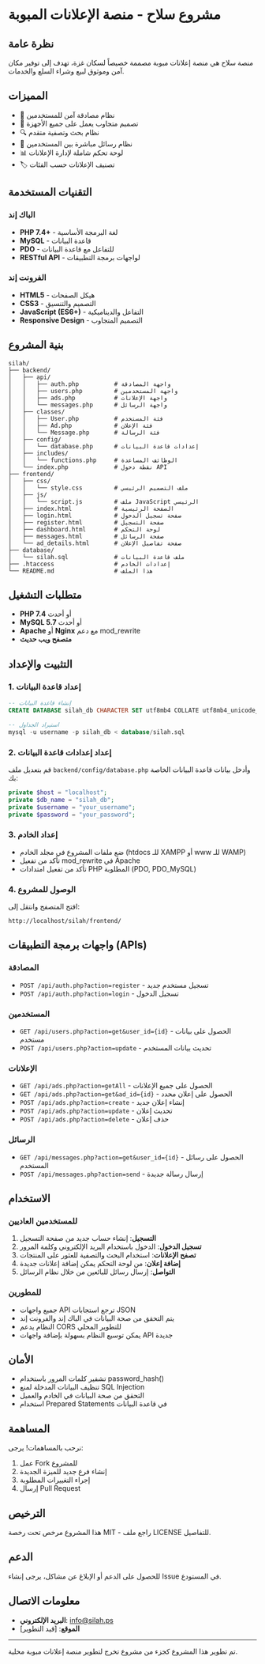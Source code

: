 # مشروع سلاح - منصة الإعلانات المبوبة

## نظرة عامة
منصة سلاح هي منصة إعلانات مبوبة مصممة خصيصاً لسكان غزة، تهدف إلى توفير مكان آمن وموثوق لبيع وشراء السلع والخدمات.

## المميزات
- 🔐 نظام مصادقة آمن للمستخدمين
- 📱 تصميم متجاوب يعمل على جميع الأجهزة
- 🔍 نظام بحث وتصفية متقدم
- 💬 نظام رسائل مباشرة بين المستخدمين
- 📊 لوحة تحكم شاملة لإدارة الإعلانات
- 🏷️ تصنيف الإعلانات حسب الفئات

## التقنيات المستخدمة

### الباك إند
- **PHP 7.4+** - لغة البرمجة الأساسية
- **MySQL** - قاعدة البيانات
- **PDO** - للتفاعل مع قاعدة البيانات
- **RESTful API** - لواجهات برمجة التطبيقات

### الفرونت إند
- **HTML5** - هيكل الصفحات
- **CSS3** - التصميم والتنسيق
- **JavaScript (ES6+)** - التفاعل والديناميكية
- **Responsive Design** - التصميم المتجاوب

## بنية المشروع
```
silah/
├── backend/
│   ├── api/
│   │   ├── auth.php          # واجهة المصادقة
│   │   ├── users.php         # واجهة المستخدمين
│   │   ├── ads.php           # واجهة الإعلانات
│   │   └── messages.php      # واجهة الرسائل
│   ├── classes/
│   │   ├── User.php          # فئة المستخدم
│   │   ├── Ad.php            # فئة الإعلان
│   │   └── Message.php       # فئة الرسالة
│   ├── config/
│   │   └── database.php      # إعدادات قاعدة البيانات
│   ├── includes/
│   │   └── functions.php     # الوظائف المساعدة
│   └── index.php             # نقطة دخول API
├── frontend/
│   ├── css/
│   │   └── style.css         # ملف التصميم الرئيسي
│   ├── js/
│   │   └── script.js         # ملف JavaScript الرئيسي
│   ├── index.html            # الصفحة الرئيسية
│   ├── login.html            # صفحة تسجيل الدخول
│   ├── register.html         # صفحة التسجيل
│   ├── dashboard.html        # لوحة التحكم
│   ├── messages.html         # صفحة الرسائل
│   └── ad_details.html       # صفحة تفاصيل الإعلان
├── database/
│   └── silah.sql             # ملف قاعدة البيانات
├── .htaccess                 # إعدادات الخادم
└── README.md                 # هذا الملف
```

## متطلبات التشغيل
- **PHP 7.4** أو أحدث
- **MySQL 5.7** أو أحدث
- **Apache** أو **Nginx** مع دعم mod_rewrite
- **متصفح ويب حديث**

## التثبيت والإعداد

### 1. إعداد قاعدة البيانات
```sql
-- إنشاء قاعدة البيانات
CREATE DATABASE silah_db CHARACTER SET utf8mb4 COLLATE utf8mb4_unicode_ci;

-- استيراد الجداول
mysql -u username -p silah_db < database/silah.sql
```

### 2. إعداد إعدادات قاعدة البيانات
قم بتعديل ملف `backend/config/database.php` وأدخل بيانات قاعدة البيانات الخاصة بك:

```php
private $host = "localhost";
private $db_name = "silah_db";
private $username = "your_username";
private $password = "your_password";
```

### 3. إعداد الخادم
- ضع ملفات المشروع في مجلد الخادم (htdocs للـ XAMPP أو www للـ WAMP)
- تأكد من تفعيل mod_rewrite في Apache
- تأكد من تفعيل امتدادات PHP المطلوبة (PDO, PDO_MySQL)

### 4. الوصول للمشروع
افتح المتصفح وانتقل إلى:
```
http://localhost/silah/frontend/
```

## واجهات برمجة التطبيقات (APIs)

### المصادقة
- `POST /api/auth.php?action=register` - تسجيل مستخدم جديد
- `POST /api/auth.php?action=login` - تسجيل الدخول

### المستخدمين
- `GET /api/users.php?action=get&user_id={id}` - الحصول على بيانات مستخدم
- `POST /api/users.php?action=update` - تحديث بيانات المستخدم

### الإعلانات
- `GET /api/ads.php?action=getAll` - الحصول على جميع الإعلانات
- `GET /api/ads.php?action=get&ad_id={id}` - الحصول على إعلان محدد
- `POST /api/ads.php?action=create` - إنشاء إعلان جديد
- `POST /api/ads.php?action=update` - تحديث إعلان
- `POST /api/ads.php?action=delete` - حذف إعلان

### الرسائل
- `GET /api/messages.php?action=get&user_id={id}` - الحصول على رسائل المستخدم
- `POST /api/messages.php?action=send` - إرسال رسالة جديدة

## الاستخدام

### للمستخدمين العاديين
1. **التسجيل**: إنشاء حساب جديد من صفحة التسجيل
2. **تسجيل الدخول**: الدخول باستخدام البريد الإلكتروني وكلمة المرور
3. **تصفح الإعلانات**: استخدام البحث والتصفية للعثور على المنتجات
4. **إضافة إعلان**: من لوحة التحكم يمكن إضافة إعلانات جديدة
5. **التواصل**: إرسال رسائل للبائعين من خلال نظام الرسائل

### للمطورين
- جميع واجهات API ترجع استجابات JSON
- يتم التحقق من صحة البيانات في الباك إند والفرونت إند
- النظام يدعم CORS للتطوير المحلي
- يمكن توسيع النظام بسهولة بإضافة واجهات API جديدة

## الأمان
- تشفير كلمات المرور باستخدام password_hash()
- تنظيف البيانات المدخلة لمنع SQL Injection
- التحقق من صحة البيانات في الخادم والعميل
- استخدام Prepared Statements في قاعدة البيانات

## المساهمة
نرحب بالمساهمات! يرجى:
1. عمل Fork للمشروع
2. إنشاء فرع جديد للميزة الجديدة
3. إجراء التغييرات المطلوبة
4. إرسال Pull Request

## الترخيص
هذا المشروع مرخص تحت رخصة MIT - راجع ملف LICENSE للتفاصيل.

## الدعم
للحصول على الدعم أو الإبلاغ عن مشاكل، يرجى إنشاء Issue في المستودع.

## معلومات الاتصال
- **البريد الإلكتروني**: info@silah.ps
- **الموقع**: [قيد التطوير]

---
تم تطوير هذا المشروع كجزء من مشروع تخرج لتطوير منصة إعلانات مبوبة محلية.

